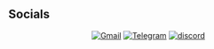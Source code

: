 ## Socials
<div id="badges" align="center">
  <a href="mailto:amv.evgeniy@gmail.com" target="_blank"><img src="https://img.shields.io/badge/Gmail-red?style=for-the-badge&logo=gmail&logoColor=white" alt="Gmail"/></a>
  <a href="https://t.me/iris_wolf" target="_blank"><img src="https://img.shields.io/badge/Telegram-blue?style=for-the-badge&logo=telegram&logoColor=white" alt="Telegram"/></a>
  <a href="https://discord.com/users/408602538041016330" target="_blank"><img src="https://img.shields.io/badge/Discord-5865f2?style=for-the-badge&logo=discord&logoColor=white" alt="discord"/></a>
</div>

<div id="counter" align="center">
  <img src="https://komarev.com/ghpvc/?username=iriswolf&style=flat-square&color=blue" alt=""/>
</div>

<!--
**iriswolf/iriswolf** is a ✨ _special_ ✨ repository because its `README.md` (this file) appears on your GitHub profile.

Here are some ideas to get you started:

- 🔭 I’m currently working on ...
- 🌱 I’m currently learning ...
- 👯 I’m looking to collaborate on ...
- 🤔 I’m looking for help with ...
- 💬 Ask me about ...
- 📫 How to reach me: ...
- 😄 Pronouns: ...
- ⚡ Fun fact: ...
-->
